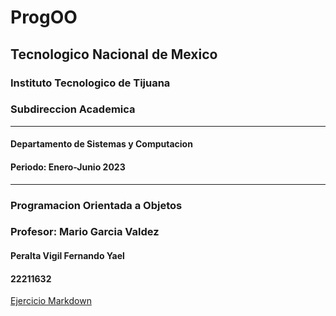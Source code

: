 # ProgOO

## Tecnologico Nacional de Mexico

### Instituto Tecnologico de Tijuana

### Subdireccion Academica

***

#### Departamento de Sistemas y Computacion

#### Periodo: Enero-Junio 2023

***

### Programacion Orientada a Objetos

### Profesor: Mario Garcia Valdez

#### Peralta Vigil Fernando Yael

#### 22211632

[Ejercicio Markdown](./ParadigmaOO/README.md)
